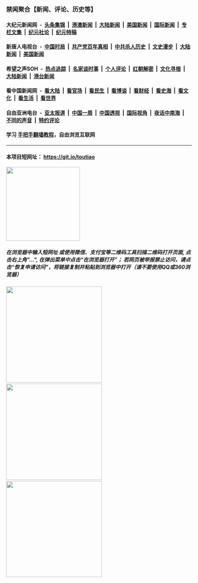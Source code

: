 ### 禁闻聚合【新闻、评论、历史等】

#### 大纪元新闻网 &nbsp;-&nbsp; [头条集锦](indexes/E头条集锦.md?t=02071802) &nbsp;|&nbsp; [港澳新闻](indexes/E港澳新闻.md?t=02071802)  &nbsp;|&nbsp; [大陆新闻](indexes/E大陆新闻.md?t=02071802) &nbsp;|&nbsp; [美国新闻](indexes/E美国新闻.md?t=02071802) &nbsp;|&nbsp; [国际新闻](indexes/E国际新闻.md?t=02071802) &nbsp;|&nbsp; [专栏文集](indexes/E专栏文集.md?t=02071802) &nbsp;|&nbsp; [纪元社论](indexes/E纪元社论.md?t=02071802) &nbsp;|&nbsp; [纪元特稿](indexes/E纪元特稿.md?t=02071802) 

#### 新唐人电视台 &nbsp;-&nbsp; [中国时局](indexes/N中国时局.md?t=02071802) &nbsp;|&nbsp; [共产党百年真相](indexes/N共产党百年真相.md?t=02071802) &nbsp;|&nbsp; [中共杀人历史](indexes/N中共杀人历史.md?t=02071802) &nbsp;|&nbsp; [文史漫步](indexes/N文史漫步.md?t=02071802) &nbsp;|&nbsp; [大陆新闻](indexes/N大陆新闻.md?t=02071802) &nbsp;|&nbsp; [美国新闻](indexes/N美国新闻.md?t=02071802)

#### 希望之声SOH &nbsp;-&nbsp; [热点追踪](indexes/H热点追踪.md?t=02071802) &nbsp;|&nbsp; [名家谈时事](indexes/H名家谈时事.md?t=02071802) &nbsp;|&nbsp; [个人评论](indexes/H个人评论.md?t=02071802)  &nbsp;|&nbsp; [红朝解密](indexes/H红朝解密.md?t=02071802) &nbsp;|&nbsp; [文化寻根](indexes/H文化寻根.md?t=02071802) &nbsp;|&nbsp; [大陆新闻](indexes/H大陆新闻.md?t=02071802) &nbsp;|&nbsp; [港台新闻](indexes/H港台新闻.md?t=02071802)

#### 看中国新闻网 &nbsp;-&nbsp; [看大陆](indexes/S看大陆.md?t=02071802) &nbsp;|&nbsp; [看官场](indexes/S看官场.md?t=02071802) &nbsp;|&nbsp; [看民生](indexes/S看民生.md?t=02071802)  &nbsp;|&nbsp; [看博谈](indexes/S看博谈.md?t=02071802) &nbsp;|&nbsp; [看财经](indexes/S看财经.md?t=02071802) &nbsp;|&nbsp; [看史海](indexes/S看史海.md?t=02071802) &nbsp;|&nbsp; [看文化](indexes/S看文化.md?t=02071802) &nbsp;|&nbsp; [看生活](indexes/S看生活.md?t=02071802) &nbsp;|&nbsp; [看世界](indexes/S看世界.md?t=02071802)

#### 自由亚洲电台 &nbsp;-&nbsp; [亚太报道](indexes/R亚太报道.md?t=02071802) &nbsp;|&nbsp; [中国一周](indexes/R中国一周.md?t=02071802) &nbsp;|&nbsp; [中国透视](indexes/R中国透视.md?t=02071802)  &nbsp;|&nbsp; [国际视角](indexes/R国际视角.md?t=02071802) &nbsp;|&nbsp; [夜话中南海](indexes/R夜话中南海.md?t=02071802) &nbsp;|&nbsp; [不同的声音](indexes/R不同的声音.md?t=02071802) &nbsp;|&nbsp; [特约评论](indexes/R特约评论.md?t=02071802)

#### 学习 [手把手翻墙教程](https://github.com/gfw-breaker/guides/wiki)，自由浏览互联网

----

#### 本项目短网址： https://git.io/toutiao
<img src="https://raw.githubusercontent.com/gfw-breaker/banned-news/master/scripts/img/qr.png" width="200px"/>  

##### 在浏览器中输入短网址 或使用微信、支付宝等二维码工具扫描二维码打开页面, 点击右上角"...", 在弹出菜单中点击“在浏览器打开”； 若网页被举报禁止访问，请点击“恢复申请访问”，将链接复制并粘贴到浏览器中打开（请不要使用QQ或360浏览器）

<img src="https://raw.githubusercontent.com/gfw-breaker/banned-news/master/scripts/img/1.png" width="260px"/> &nbsp; <img src="https://raw.githubusercontent.com/gfw-breaker/banned-news/master/scripts/img/2.png" width="260px"/> &nbsp; <img src="https://raw.githubusercontent.com/gfw-breaker/banned-news/master/scripts/img/3.png" width="260px"/>
